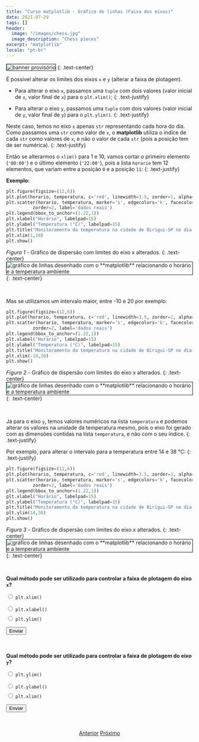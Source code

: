 ```yaml
---
title: "Curso matplotlib - Gráfico de linhas (Faixa dos eixos)"
data: 2021-07-29
tags: []
header:
  image: "/images/chess.jpg"
  image_description: "Chess pieces"
excerpt: "matplotlib"
locale: "pt-br"
---
```


<img style="border: solid 1px black" src="{{ site.url }}{{ site.baseurl }}/images/curso-matplotlib/generico/banner.png" alt="banner provisório " >
{: .text-center}

<br>

É possível alterar os limites dos eixos `x` e `y` (alterar a faixa de plotagem).

- Para alterar o eixo `x`, passamos uma `tuple` com dois valores (valor inicial de `x`, valor final de `x`) para o `plt.xlim()`;
{: .text-justify}

- Para alterar o eixo `y`, passamos uma `tuple` com dois valores (valor inicial de `y`, valor final de `y`) para o `plt.ylim()`.
{: .text-justify}

Neste caso, temos no eixo `x` apenas `str` representando cada hora do dia. Como passamos uma `str` como valor de `x`, o **matplotlib** utiliza o índice de cada `str` como valores de `x`, e não o valor de cada `str` (pois a posição tem de ser numérica).
{: .text-justify}

Então se alterarmos o `xlim()` para 1 e 10, vamos cortar o primeiro elemento (`'00:00'`) e o último elemento (`'22:00'`), pois a lista `horario` tem 12 elementos, que variam entre a posição `0` e a posição `11`:
{: .text-justify}

**Exemplo:**

```python
plt.figure(figsize=(12,6))
plt.plot(horario, temperatura, c='red', linewidth=3.5, zorder=1, alpha=0.5, label='linha de conecção')
plt.scatter(horario, temperatura, marker='s', edgecolors='k', facecolors='g', s=250, linewidths=3.5,
          zorder=2, label='dados reais')
plt.legend(bbox_to_anchor=(1.22,1))
plt.xlabel("Horário", labelpad=15)
plt.ylabel("Temperatura (°C)", labelpad=15)
plt.title("Monitoramento da temperatura na cidade de Birigui-SP no dia 13/04/2021", pad=15)
plt.xlim(1,10)
plt.show()
```

*Figura 1* - Gráfico de dispersão com limites do eixo x alterados.
{: .text-center}
<img style="border: solid 1px black" src="{{ site.url }}{{ site.baseurl }}/images/curso-matplotlib/grafico-linhas/24/grafico-dispersao-linhas-01.png" alt="gráfico de linhas desenhado com o **matplotlib** relacionando o horário e a temperatura ambiente" >
{: .text-center}

<br>


Mas se utilizamos um intervalo maior, entre -10 e 20 por exemplo:

```python
plt.figure(figsize=(12,6))
plt.plot(horario, temperatura, c='red', linewidth=3.5, zorder=1, alpha=0.5, label='linha de conecção')
plt.scatter(horario, temperatura, marker='s', edgecolors='k', facecolors='g', s=250, linewidths=3.5,
          zorder=2, label='dados reais')
plt.legend(bbox_to_anchor=(1.22,1))
plt.xlabel("Horário", labelpad=15)
plt.ylabel("Temperatura (°C)", labelpad=15)
plt.title("Monitoramento da temperatura na cidade de Birigui-SP no dia 13/04/2021", pad=15)
plt.xlim(-10,20)
plt.show()
```

*Figura 2* - Gráfico de dispersão com limites do eixo x alterados.
{: .text-center}
<img style="border: solid 1px black" src="{{ site.url }}{{ site.baseurl }}/images/curso-matplotlib/grafico-linhas/24/grafico-dispersao-linhas-02.png" alt="gráfico de linhas desenhado com o **matplotlib** relacionando o horário e a temperatura ambiente" >
{: .text-center}

<br>


Já para o eixo `y`, temos valores numéricos na lista `temperatura` e podemos alterar os valores na unidade da temperatura mesmo, pois o eixo foi gerado com as dimensões contidas na lista `temperatura`, e não com o seu índice.
{: .text-justify}

Por exemplo, para alterar o intervalo para a temperatura entre 14 e 38 °C:
{: .text-justify}

```python
plt.figure(figsize=(12,6))
plt.plot(horario, temperatura, c='red', linewidth=3.5, zorder=1, alpha=0.5, label='linha de conecção')
plt.scatter(horario, temperatura, marker='s', edgecolors='k', facecolors='g', s=250, linewidths=3.5,
          zorder=2, label='dados reais')
plt.legend(bbox_to_anchor=(1.22,1))
plt.xlabel("Horário", labelpad=15)
plt.ylabel("Temperatura (°C)", labelpad=15)
plt.title("Monitoramento da temperatura na cidade de Birigui-SP no dia 13/04/2021", pad=15)
plt.ylim(14,38)
plt.show()
```


*Figura 3* - Gráfico de dispersão com limites do eixo x alterados.
{: .text-center}
<img style="border: solid 1px black" src="{{ site.url }}{{ site.baseurl }}/images/curso-matplotlib/grafico-linhas/24/grafico-dispersao-linhas-03.png" alt="gráfico de linhas desenhado com o **matplotlib** relacionando o horário e a temperatura ambiente" >
{: .text-center}

<br>

<form id = "quiz" name = "quiz">

<p><strong>Qual método pode ser utilizado para controlar a faixa de plotagem do eixo <code>x</code>?</strong></p>

<input type = "radio" id = "mc" name = "question1" value = "a"> <code>plt.xlim()</code>
<p style="font-size: 50%"></p>
<input type = "radio" id = "mc" name = "question1" value = "b"> <code>plt.xlabel()</code>
<p style="font-size: 50%"></p>
<input type = "radio" id = "mc" name = "question1" value = "c"> <code>plt.ylim()</code>
<p style="font-size: 50%"></p>
<p></p>
<input id = "button" type = "button" class="btn btn--info" value = "Enviar" onclick = "check();">
</form>

<div id = "after_submit">
<p style="font-size: 120%" id = "message"></p>
</div>

<br>


<form id = "quiz" name = "quiz2">

<p><strong>Qual método pode ser utilizado para controlar a faixa de plotagem do eixo <code>y</code>?</strong></p>

<input type = "radio" id = "mc" name = "question1" value = "a"> <code>plt.ylim()</code>
<p style="font-size: 50%"></p>
<input type = "radio" id = "mc" name = "question1" value = "b"> <code>plt.ylabel()</code>
<p style="font-size: 50%"></p>
<input type = "radio" id = "mc" name = "question1" value = "c"> <code>plt.xlim()</code>
<p style="font-size: 50%"></p>
<p></p>
<input id = "button" type = "button" class="btn btn--info" value = "Enviar" onclick = "checkDois();">
</form>

<div id = "after_submit_dois">
<p style="font-size: 120%" id = "message_dois"></p>
</div>

<br>

<p style="text-align: center">
  <a href="/Curso-matplotlib-23" class="btn btn--success">Anterior</a>
  <a href="/Curso-matplotlib-25" class="btn btn--success">Próximo</a>
</p>



<script>
function check(){
	var question1 = document.quiz.question1.value;
	var messages = [" 🎉 Correto 🥳 !  <br> A função do <code>plt.xlim()</code> é controlar a faixa de plotagem do eixo x",
  " Incorreto! ️😔 <br> O <code>plt.xlabel()</code> é utilizado para adicionar título ao eixo x.",
  " 😔 Incorreto! ️  <br> O <code>plt.ylim()</code> é utilizado para controlar a faixo de plotagem do eixo y, não do eixo x",
  "☕️"];
	var score;

	if (question1 == "a") {
		score = 0;
	}	else if (question1 == "b") {
		score = 1;
	} else if (question1 == "c") {
    score = 2;    
  } else {
    score = 3;
  }

	document.getElementById("after_submit").style.visibility = "visible";
	document.getElementById("message").innerHTML = messages[score];

};

</script>



<script>
function checkDois(){
	var question1 = document.quiz2.question1.value;
	var messages = [" 🎉 Correto 🥳 !  <br> A função do <code>plt.ylim()</code> é controlar a faixa de plotagem do eixo y",
  " Incorreto! ️😔 <br> O <code>plt.ylabel()</code> é utilizado para adicionar título ao eixo y.",
  " 😔 Incorreto! ️  <br> O <code>plt.xlim()</code> é utilizado para controlar a faixo de plotagem do eixo x, não do eixo y",
  "☕️"];
	var score;

	if (question1 == "a") {
		score = 0;
	}	else if (question1 == "b") {
		score = 1;
	} else if (question1 == "c") {
    score = 2;    
  } else {
    score = 3;
  }

	document.getElementById("after_submit_dois").style.visibility = "visible";
	document.getElementById("message_dois").innerHTML = messages[score];

};

</script>
